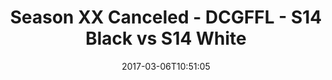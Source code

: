 ---
title: Season XX Canceled - DCGFFL - S14 Black vs S14 White
teams-score:
- team: _teams/s14-black.md
  score:
- team: _teams/s14-white.md
  score: 27
mvp: J. Anderson (Black), R. Casey (White)
game-ball: K. Zajac (Black), J. Batac (White)
season: 14
week: 1
date: '2017-03-06T10:51:05'
pageid: season-14-week-1-march-5-2016-5091-vs-5108
---